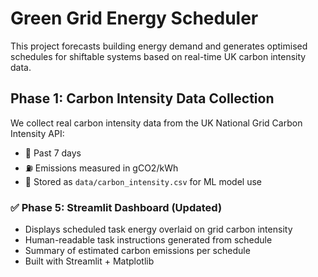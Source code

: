 # Green Grid Energy Scheduler

This project forecasts building energy demand and generates optimised schedules for shiftable systems based on real-time UK carbon intensity data.

## Phase 1: Carbon Intensity Data Collection

We collect real carbon intensity data from the UK National Grid Carbon Intensity API:
- 📅 Past 7 days
- ⛽ Emissions measured in gCO2/kWh
- 🧠 Stored as `data/carbon_intensity.csv` for ML model use

### ✅ Phase 5: Streamlit Dashboard (Updated)

- Displays scheduled task energy overlaid on grid carbon intensity
- Human-readable task instructions generated from schedule
- Summary of estimated carbon emissions per schedule
- Built with Streamlit + Matplotlib
